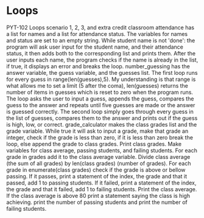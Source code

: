 # Loops
PYT-102 Loops scenario 1, 2, 3, and extra credit
classroom attendance has a list for names and a list for attendance status. The variables for names and status are set to an empty string.
While student name is not 'done': the program will ask user input for the student name, and their attendance status, it then adds both to the corresponding list and prints them. After the user inputs each name, the program checks if the name is already in the list, if true, it displays an error and breaks the loop.
number_guessing has the answer variable, the guess variable, and the guesses list. The first loop runs for every guess in range(len(guesses),5). My understanding is that range is what allows me to set a limit (5 after the coma), len(guesses) returns the number of items in guesses which is reset to zero when the program runs. The loop asks the user to input a guess, appends the guess, compares the guess to the answer and repeats until five guesses are made or the answer is guessed correctly. The second loop simply goes through every guess in the list of guesses, compares them to the answer and prints out if the guess is high, low, or correct.
grade_calculator makes the class grades list and the grade variable. While true it will ask to input a grade, make that grade an integer, check if the grade is less than zero, if it is less than zero break the loop, else append the grade to class grades. Print class grades. Make variables for class average, passing students, and failing students. For each grade in grades add it to the class average variable. Divide class average (the sum of all grades) by len(class grades) (number of grades). For each grade in enumerate(class grades) check if the grade is above or bellow passing. If it passes, print a statement of the index, the grade and that it passed, add 1 to passing students. If it failed, print a statement of the index, the grade and that it failed, add 1 to failing students. Print the class average. If the class average is above 80 print a statement saying the class is high achieving. print the number of passing students and print the number of failing students.